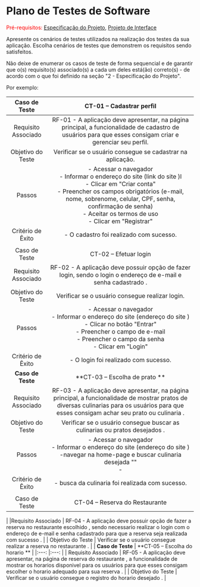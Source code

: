 # Plano de Testes de Software

<span style="color:red">Pré-requisitos: <a href="2-Especificação do Projeto.md"> Especificação do Projeto</a></span>, <a href="3-Projeto de Interface.md"> Projeto de Interface</a>

Apresente os cenários de testes utilizados na realização dos testes da sua aplicação. Escolha cenários de testes que demonstrem os requisitos sendo satisfeitos.

Não deixe de enumerar os casos de teste de forma sequencial e de garantir que o(s) requisito(s) associado(s) a cada um deles está(ão) correto(s) - de acordo com o que foi definido na seção "2 - Especificação do Projeto". 

Por exemplo:
 
| **Caso de Teste** 	| **CT-01 – Cadastrar perfil** 	|
|:---:	|:---:	|
|	Requisito Associado 	| RF-01 - A aplicação deve apresentar, na página principal, a funcionalidade de cadastro de usuários para que esses consigam criar e gerenciar seu perfil. |
| Objetivo do Teste 	| Verificar se o usuário consegue se cadastrar na aplicação. |
| Passos 	| - Acessar o navegador <br> - Informar o endereço do site (link do site )l<br> - Clicar em "Criar conta" <br> - Preencher os campos obrigatórios (e-mail, nome, sobrenome, celular, CPF, senha, confirmação de senha) <br> - Aceitar os termos de uso <br> - Clicar em "Registrar" |
|Critério de Êxito | - O cadastro foi realizado com sucesso. |
|  	|  	|
| Caso de Teste 	| CT-02 – Efetuar login	|
|Requisito Associado | RF-02	- A aplicação deve possuir opção de fazer login, sendo o login o endereço de e-mail e senha cadastrado  . |
| Objetivo do Teste 	| Verificar se o usuário consegue realizar login. |
| Passos 	| - Acessar o navegador <br> - Informar o endereço do site (endereço do site )<br> - Clicar no botão "Entrar" <br> - Preencher o campo de e-mail <br> - Preencher o campo da senha <br> - Clicar em "Login" |
|Critério de Êxito | - O login foi realizado com sucesso. |
| **Caso de Teste** 	| **CT-03 – Escolha de prato ** 	|
|	Requisito Associado 	| RF-03 - A aplicação deve apresentar, na página principal, a funcionalidade de mostrar pratos de diversas culinarias  para os usuários para que esses consigam achar seu prato ou culinaria . |
| Objetivo do Teste 	| Verificar se o usuário consegue buscar as  culinarias ou pratos desejados  . |
| Passos 	| - Acessar o navegador <br> - Informar o endereço do site (endereço do site ) -navegar na home-page e buscar culinaria desejada  "" <br> - 
|Critério de Êxito | - busca da culinaria foi realizada com sucesso. |
|  	|  	|
| Caso de Teste 	| CT-04 – Reserva do Restaurante 
|
|Requisito Associado | RF-04	- A aplicação deve possuir opção de fazer a reserva no restaurante escolhido , sendo necessario realizar o login com o endereço de e-mail e senha cadastrado  para que a reserva seja realizada com sucesso  . |
| Objetivo do Teste 	| Verificar se o usuário consegue realizar a reserva no restaurante . |
| **Caso de Teste** 	| **CT-05 – Escolha do horario  ** 	|
|:---:	|:---:	|
|	Requisito Associado 	| RF-05 - A aplicação deve apresentar, na página de reserva do restaurante , a funcionalidade de mostrar os horarios disponivel   para os usuários para que esses consigam escolher o horario adequado para sua reserva  . |
| Objetivo do Teste 	| Verificar se o usuário consegue o registro do horario desejado   . |



 
